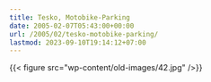 ```yaml
---
title: Tesko, Motobike-Parking
date: 2005-02-07T05:43:00+00:00
url: /2005/02/tesko-motobike-parking/
lastmod: 2023-09-10T19:14:12+07:00
---
```

{{< figure src="wp-content/old-images/42.jpg" />}}
